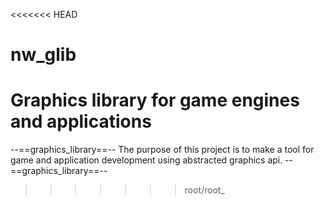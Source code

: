 <<<<<<< HEAD
# nw_glib
Graphics library for game engines and applications
=======
--==graphics_library==--
The purpose of this project is to make a tool for game and application development
using abstracted graphics api.
--==graphics_library==--
>>>>>>> root/root_
